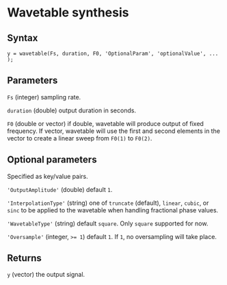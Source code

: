 # Wavetable synthesis

## Syntax

```
y = wavetable(Fs, duration, F0, 'OptionalParam', 'optionalValue', ... );
```

## Parameters

`Fs` (integer) sampling rate.

`duration` (double) output duration in seconds.

`F0` (double or vector) if double, wavetable will produce output of fixed 
frequency. If vector, wavetable will use the first and second elements in the 
vector to create a linear sweep from `F0(1)` to `F0(2)`.

## Optional parameters
Specified as key/value pairs.

`'OutputAmplitude'` (double) default `1`.

`'InterpolationType'` (string) one of `truncate` (default), `linear`, `cubic`, 
or `sinc` to be applied to the wavetable when handling fractional phase values.

`'WavetableType'` (string) default `square`. Only `square` supported for now.

`'Oversample'` (integer, `>= 1`) default `1`. If `1`, no oversampling will take
place.

## Returns
`y` (vector) the output signal.